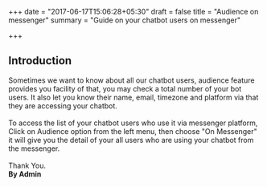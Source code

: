 +++
date = "2017-06-17T15:06:28+05:30"
draft = false
title = "Audience on messenger"
summary = "Guide on your chatbot users on messenger"

+++

<section markdown=1 id="intro-section" class="doc-section">


<h2>Introduction</h2>

Sometimes we want to know about all our chatbot users, audience feature provides you facility of that, you may check a total number of your bot users. It also let you know their name, email, timezone and platform via that they are accessing your chatbot.
<br /> <br/>
To access the list of your chatbot users who use it via messenger platform, Click on Audience option from the left menu, then choose "On Messenger" it will give you the detail of your all users who are using your chatbot from the messenger.
<br /><br />
Thank You.<br />
<b>By Admin</b>
</section>
